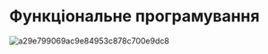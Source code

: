 # Функціональне програмування

![a29e799069ac9e84953c878c700e9dc8](https://github.com/MishaPanivnyk/KPZ_3/assets/88387140/79f528e2-c096-4e21-b8e5-ba234fda4542)
